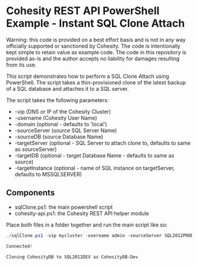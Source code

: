 # Cohesity REST API PowerShell Example - Instant SQL Clone Attach

Warning: this code is provided on a best effort basis and is not in any way officially supported or sanctioned by Cohesity. The code is intentionally kept simple to retain value as example code. The code in this repository is provided as-is and the author accepts no liability for damages resulting from its use.

This script demonstrates how to perform a SQL Clone Attach using PowerShell. The script takes a thin-provisioned clone of the latest backup of a SQL database and attaches it to a SQL server. 

The script takes the following parameters:

- -vip (DNS or IP of the Cohesity Cluster)
- -username (Cohesity User Name)
- -domain (optional - defaults to 'local')
- -sourceServer (source SQL Server Name)
- -sourceDB (source Database Name)
- -targetServer (optional - SQL Server to attach clone to, defaults to same as sourceServer)
- -targetDB (optional - target Database Name - defaults to same as source) 
- -targetInstance (optional - name of SQL instance on targetServer, defaults to MSSQLSERVER)

## Components

* sqlClone.ps1: the main powershell script
* cohesity-api.ps1: the Cohesity REST API helper module

Place both files in a folder together and run the main script like so:

```powershell
./sqlClone.ps1 -vip mycluster -username admin -sourceServer SQL2012PROD -sourceDB CohesityDB -targetServer SQL2012DEV -targetDB CohesityDB-Dev

Connected!

Cloning CohesityDB to SQL2012DEV as CohesityDB-Dev
```

